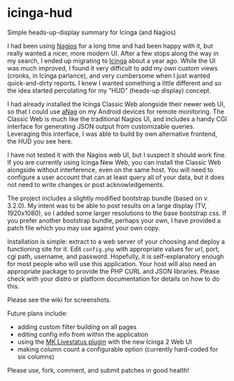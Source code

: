 icinga-hud
==========

Simple heads-up-display summary for Icinga (and Nagios)

I had been using [Nagios](http://www.nagios.org/) for a long time and had been happy with it, but really wanted a nicer, more modern UI. After a few stops along the way in my search, I ended up migrating to [Icinga](https://www.icinga.org/) about a year ago. While the UI was much improved, I found it very difficult to add my own custom views (cronks, in Icinga parlance), and very cumbersome when I just wanted quick-and-dirty reports. I knew I wanted something a little different and so the idea started percolating for my "HUD" (heads-up display) concept.

I had already installed the Icinga Classic Web alongside their newer web UI, so that I could use [aNag](https://play.google.com/store/apps/details?id=info.degois.damien.android.aNag&hl=en) on my Android devices for remote monitoring. The Classic Web is much like the traditional Nagios UI, and includes a handy CGI interface for generating JSON output from customizable queries. Leveraging this interface, I was able to build by own alternative frontend, the HUD you see here.

I have not tested it with the Nagios web UI, but I suspect it should work fine. If you are currently using Icinga New Web, you can install the Classic Web alongside without interference, even on the same host. You will need to configure a user account that can at least query all of your data, but it does not need to write changes or post acknowledgements.

The project includes a slightly modified bootstrap bundle (based on v. 3.2.0). My intent was to be able to post results on a large display (TV, 1920x1080), so I added some larger resolutions to the base bootstrap css. If you prefer another bootstrap bundle, perhaps your own, I have provided a patch file which you may use against your own copy.

Installation is simple: extract to a web server of your choosing and deploy a functioning site for it. Edit `config.php` with appropriate values for url, port, cgi path, username, and password. Hopefully, it is self-explanatory enough for most people who will use this application. Your host will also need an appropriate package to provide the PHP CURL and JSON libraries. Please check with your distro or platform documentation for details on how to do this.

Please see the wiki for screenshots.

Future plans include:
 * adding custom filter building on all pages
 * editing config info from within the application
 * using the [MK Livestatus plugin](http://mathias-kettner.de/checkmk_livestatus.html) with the new Icinga 2 Web UI
 * making column count a configurable option (currently hard-coded for six columns)

Please use, fork, comment, and submit patches in good health!
